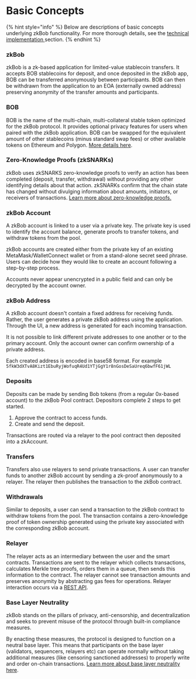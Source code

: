 # Basic Concepts

{% hint style="info" %}
Below are descriptions of basic concepts underlying zkBob functionality. For more thorough details, see the [technical implementation ](broken-reference) section.
{% endhint %}

### zkBob

zkBob is a zk-based application for limited-value stablecoin transfers. It accepts BOB stablecoins for deposit, and once deposited in the zkBob app, BOB can be transferred anonymously between participants. BOB can then be withdrawn from the application to an EOA (externally owned address) preserving anonymity of the transfer amounts and participants.

### BOB

BOB is the name of the multi-chain, multi-collateral stable token optimized for the zkBob protocol. It provides optional privacy features for users when paired with the zkBob application. BOB can be swapped for the equivalent amount of other stablecoins (minus standard swap fees) or other available tokens on Ethereum and Polygon. [More details here](../../bob-stablecoin/bob-details.md).

### Zero-Knowledge Proofs (zkSNARKs)

zkBob uses zkSNARKS zero-knowledge proofs to verify an action has been completed (deposit, transfer, withdrawal) without providing any other identifying details about that action. zkSNARKs confirm that the chain state has changed without divulging information about amounts, initiators, or receivers of transactions. [Learn more about zero-knowledge proofs.](https://vitalik.ca/general/2021/01/26/snarks.html)

### zkBob Account

A zkBob account is linked to a user via a private key. The private key is used to identify the account balance, generate proofs to transfer tokens, and withdraw tokens from the pool.&#x20;

zkBob accounts are created either from the private key of an existing MetaMask/WalletConnect wallet or from a stand-alone secret seed phrase. Users can decide how they would like to create an account following a step-by-step process.

Accounts never appear unencrypted in a public field and can only be decrypted by the account owner.

### zkBob Address

A zkBob account doesn't contain a fixed address for receiving funds. Rather, the user generates a private zkBob address using the application. Through the UI, a new address is generated for each incoming transaction.&#x20;

It is not possible to link different private addresses to one another or to the primary account. Only the account owner can confirm ownership of a private address.

Each created address is encoded in base58 format. For example `5fkW3dXTvA8Kizt1EbuRyjWofuqR4Ud1YTjGgY1r8nGosDeSaUreq6bwfF61jWL`

### **Deposits**

Deposits can be made by sending Bob tokens (from a regular 0x-based account) to the zkBob Pool contract. Depositors complete 2 steps to get started.&#x20;

1. Approve the contract to access funds.
2. Create and send the deposit.&#x20;

Transactions are routed via a relayer to the pool contract then deposited into a zkAccount.

### **Transfers**

Transfers also use relayers to send private transactions. A user can transfer funds to another zkBob account by sending a zk-proof anonymously to a relayer. The relayer then publishes the transaction to the zkBob contract.

### Withdrawals

Similar to deposits, a user can send a transaction to the zkBob contract to withdraw tokens from the pool. The transaction contains a zero-knowledge proof of token ownership generated using the private key associated with the corresponding zkBob account.

### Relayer

The relayer acts as an intermediary between the user and the smart contracts. Transactions are sent to the relayer which collects transactions, calculates Merkle tree proofs, orders them in a queue, then sends this information to the contract. The relayer cannot see transaction amounts and preserves anonymity by abstracting gas fees for operations. Relayer interaction occurs via a [REST API](../../implementation/relayer-node/rest-api.md).

### Base Layer Neutrality

zkBob stands on the pillars of privacy, anti-censorship, and decentralization and seeks to prevent misuse of the protocol through built-in compliance measures.&#x20;

By enacting these measures, the protocol is designed to function on a neutral base layer. This means that participants on the base layer (validators, sequencers, relayers etc) can operate normally without taking additional measures (like censoring sanctioned addresses) to properly write and order on-chain transactions. [Learn more about base layer neutrality here](https://www.paradigm.xyz/2022/09/base-layer-neutrality).



